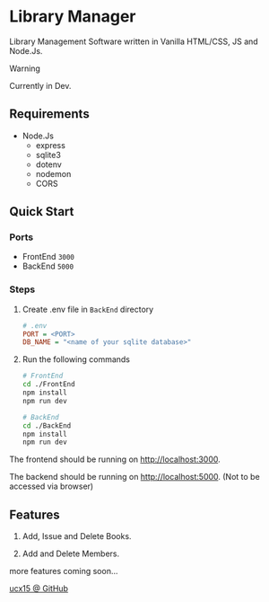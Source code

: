 # Library Manager

Library Management Software written in Vanilla HTML/CSS, JS and Node.Js.

> [!WARNING]
> Currently in Dev.

## Requirements

- Node.Js
  - express
  - sqlite3
  - dotenv
  - nodemon
  - CORS

## Quick Start

### Ports

- FrontEnd `3000`
- BackEnd `5000`

### Steps

1. Create .env file in `BackEnd` directory

    ```ini
    # .env
    PORT = <PORT>
    DB_NAME = "<name of your sqlite database>"
    ```

2. Run the following commands

    ```bash
    # FrontEnd
    cd ./FrontEnd
    npm install
    npm run dev
    ```

    ```bash
    # BackEnd
    cd ./BackEnd
    npm install
    npm run dev
    ```

The frontend should be running on [http://localhost:3000](http://localhost:3000).

The backend should be running on [http://localhost:5000](http://localhost:5000). (Not to be accessed via browser)

## Features

1. Add, Issue and Delete Books.

2. Add and Delete Members.

more features coming soon...

[ucx15 @ GitHub](https://github.com/ucx15)
